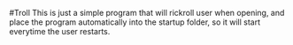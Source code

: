 #Troll
This is just a simple program that will rickroll user when opening, and place the program automatically into the startup folder, so it will start everytime the user restarts.